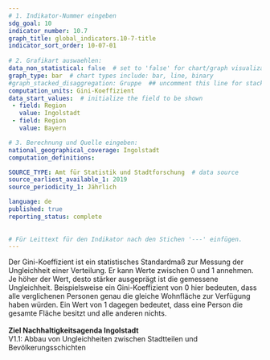 ```yaml
---
# 1. Indikator-Nummer eingeben 
sdg_goal: 10 
indicator_number: 10.7
graph_title: global_indicators.10-7-title
indicator_sort_order: 10-07-01
 
# 2. Grafikart auswaehlen: 
data_non_statistical: false  # set to 'false' for chart/graph visualization 
graph_type: bar  # chart types include: bar, line, binary 
#graph_stacked_disaggregation: Gruppe  ## uncomment this line for stacked bars. eplace 'Geschlecht' with the field of aggregation. 
computation_units: Gini-Koeffizient 
data_start_values:  # initialize the field to be shown  
 - field: Region 
   value: Ingolstadt 
 - field: Region 
   value: Bayern 

# 3. Berechnung und Quelle eingeben: 
national_geographical_coverage: Ingolstadt 
computation_definitions: 

SOURCE_TYPE: Amt für Statistik und Stadtforschung  # data source  
source_earliest_available_1: 2019
source_periodicity_1: Jährlich

language: de   
published: true 
reporting_status: complete
 
 
# Für Leittext für den Indikator nach den Stichen '---' einfügen. 
---
```

Der Gini-Koeffizient ist ein statistisches Standardmaß zur Messung der Ungleichheit einer Verteilung. Er kann Werte zwischen 0 und 1 annehmen. Je höher der Wert, desto stärker ausgeprägt ist die gemessene Ungleichheit. Beispielsweise ein Gini-Koeffizient von 0 hier bedeuten, dass alle verglichenen Personen genau die gleiche Wohnfläche zur Verfügung haben würden. Ein Wert von 1 dagegen bedeutet, dass eine Person die gesamte Fläche besitzt und alle anderen nichts. <br>
<br>
<b>Ziel Nachhaltigkeitsagenda Ingolstadt</b><br>
V1.1: Abbau von Ungleichheiten zwischen Stadtteilen und Bevölkerungsschichten
